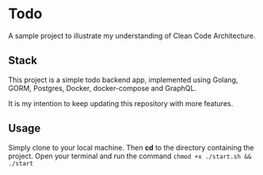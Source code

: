 # Todo

A sample project to illustrate my understanding of Clean Code Architecture.

## Stack

This project is a simple todo backend app, implemented using Golang, GORM, Postgres, Docker, docker-compose and GraphQL.

It is my intention to keep updating this repository with more features.

## Usage

Simply clone to your local machine.
Then **cd** to the directory containing the project.
Open your terminal and run the command `chmod +x ./start.sh && ./start`
